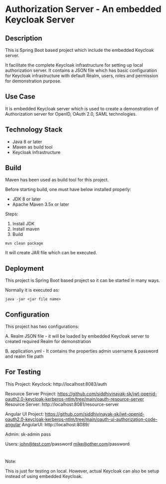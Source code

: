 # Authorization Server - An embedded Keycloak Server

## Description
This is Spring Boot based project which include the embedded Keycloak server.

It facilitate the complete Keycloak infrastructure for setting up local authorization server. It contains a JSON file which has basic configuration for Keycloak infrastructure with default Realm, users, roles and permission for demonstration purpose.

## Use Case
It is embedded Keycloak server which is used to create a demonstration of Authorization server for OpenID, OAuth 2.0, SAML technologies.


## Technology Stack
- Java 8 or later
- Maven as build tool
- Keycloak Infrastructure


## Build
Maven has been used as build tool for this project.

Before starting build, one must have below installed properly:
- JDK 8 or later
- Apache Maven 3.5x or later

Steps:
1. Install JDK
2. Install maven
3. Build
```
mvn clean package
```
It will create JAR file which can be executed.

## Deployment 
This project is Spring Boot based project so it can be started in many ways.

Normally it is executed as:
```
java -jar <jar file name>
```

## Configuration
This project has two configurations:

A. Realm JSON file - it will be loaded by embedded Keycloak server to created required Realm for demonstration

B. application.yml - It contains the properties admin username & password and realm file path


## For Testing
This Project:
Keyclock: http://localhost:8083/auth

Resource Server Project: https://github.com/siddhivinayak-sk/jwt-openid-oauth2.0-keycloak-kerberos-ntlm/tree/main/oauth-resource-server
Resource Server: http://localhost:8081/resource-server

Angular UI Project: https://github.com/siddhivinayak-sk/jwt-openid-oauth2.0-keycloak-kerberos-ntlm/tree/main/oauth-ui-authorization-code-angular
AngularUI: http://localhost:8089/

Admin:
sk-admin
pass

Users:
john@test.com/password
mike@other.com/password

#

Note:

This is just for testing on local. However, actual Keycloak can also be setup instead of using embedded Keycloak.
